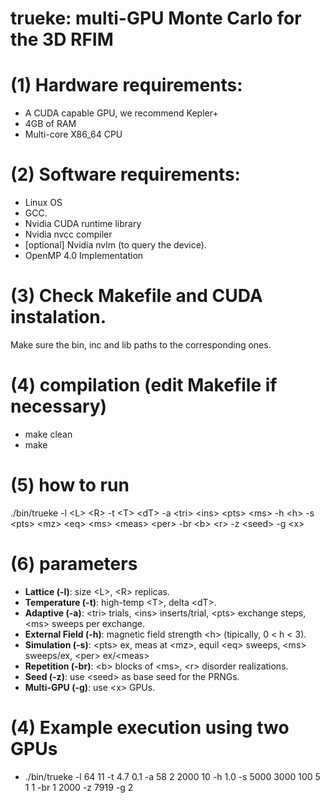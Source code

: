 # trueke: multi-GPU Monte Carlo for the 3D RFIM

# (1) Hardware requirements:
- A CUDA capable GPU, we recommend Kepler+
- 4GB of RAM
- Multi-core X86_64 CPU




# (2) Software requirements:
- Linux OS
- GCC.
- Nvidia CUDA runtime library
- Nvidia nvcc compiler
- [optional] Nvidia nvlm (to query the device).
- OpenMP 4.0 Implementation






# (3) Check Makefile and CUDA instalation. 
Make sure the bin, inc and lib paths to the corresponding ones.







# (4) compilation (edit Makefile if necessary)
 - make clean
 - make






# (5) how to run
./bin/trueke -l \<L\> \<R\> -t \<T\> \<dT\> -a \<tri\> <ins\> \<pts\> \<ms\> -h \<h\> -s \<pts\> \<mz\> \<eq\> \<ms\> \<meas\> \<per\> -br \<b\> \<r\> -z \<seed\> -g \<x\>




# (6) parameters
- <b>Lattice (-l)</b>: size \<L\>, \<R\> replicas.
- <b>Temperature (-t)</b>: high-temp \<T\>, delta \<dT\>.
- <b>Adaptive (-a)</b>: \<tri\> trials, \<ins\> inserts/trial, \<pts\> exchange steps, \<ms\> sweeps per exchange.
- <b>External Field (-h)</b>: magnetic field strength \<h\> \(tipically, 0 \< h \< 3\).
- <b>Simulation (-s)</b>: \<pts\> ex, meas at \<mz\>, equil \<eq\> sweeps, \<ms\> sweeps/ex, \<per\> ex/\<meas\>
- <b>Repetition (-br)</b>: \<b\> blocks of \<ms\>, \<r\> disorder realizations.
- <b>Seed (-z)</b>: use \<seed\> as base seed for the PRNGs.
- <b>Multi-GPU (-g)</b>: use \<x\> GPUs.






# (4) Example execution using two GPUs 
- ./bin/trueke -l 64 11 -t 4.7 0.1 -a 58 2 2000 10 -h 1.0 -s 5000 3000 100 5 1 1 -br 1 2000 -z 7919 -g 2
